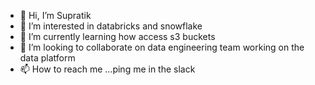 - 👋 Hi, I’m Supratik
- 👀 I’m interested in databricks and snowflake
- 🌱 I’m currently learning how access s3 buckets 
- 💞️ I’m looking to collaborate on data engineering team working on the data platform
- 📫 How to reach me ...ping me in the slack

<!---
sdas1979/sdas1979 is a ✨ special ✨ repository because its `README.md` (this file) appears on your GitHub profile.
You can click the Preview link to take a look at your changes.
--->
